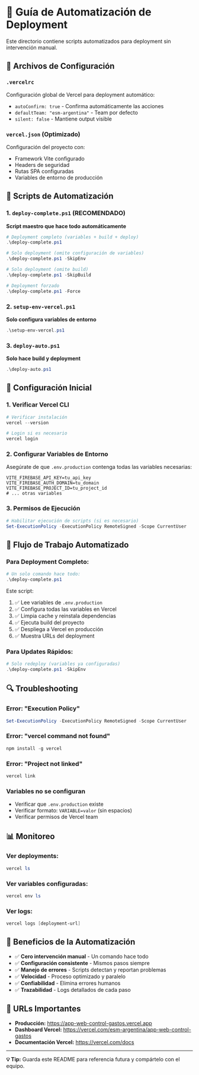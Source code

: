 # 🤖 Guía de Automatización de Deployment

Este directorio contiene scripts automatizados para deployment sin intervención manual.

## 📁 Archivos de Configuración

### `.vercelrc`
Configuración global de Vercel para deployment automático:
- `autoConfirm: true` - Confirma automáticamente las acciones
- `defaultTeam: "esm-argentina"` - Team por defecto
- `silent: false` - Mantiene output visible

### `vercel.json` (Optimizado)
Configuración del proyecto con:
- Framework Vite configurado
- Headers de seguridad
- Rutas SPA configuradas
- Variables de entorno de producción

## 🚀 Scripts de Automatización

### 1. `deploy-complete.ps1` (RECOMENDADO)
**Script maestro que hace todo automáticamente**

```powershell
# Deployment completo (variables + build + deploy)
.\deploy-complete.ps1

# Solo deployment (omite configuración de variables)
.\deploy-complete.ps1 -SkipEnv

# Solo deployment (omite build)
.\deploy-complete.ps1 -SkipBuild

# Deployment forzado
.\deploy-complete.ps1 -Force
```

### 2. `setup-env-vercel.ps1`
**Solo configura variables de entorno**

```powershell
.\setup-env-vercel.ps1
```

### 3. `deploy-auto.ps1`
**Solo hace build y deployment**

```powershell
.\deploy-auto.ps1
```

## 🔧 Configuración Inicial

### 1. Verificar Vercel CLI
```powershell
# Verificar instalación
vercel --version

# Login si es necesario
vercel login
```

### 2. Configurar Variables de Entorno
Asegúrate de que `.env.production` contenga todas las variables necesarias:

```env
VITE_FIREBASE_API_KEY=tu_api_key
VITE_FIREBASE_AUTH_DOMAIN=tu_domain
VITE_FIREBASE_PROJECT_ID=tu_project_id
# ... otras variables
```

### 3. Permisos de Ejecución
```powershell
# Habilitar ejecución de scripts (si es necesario)
Set-ExecutionPolicy -ExecutionPolicy RemoteSigned -Scope CurrentUser
```

## 🎯 Flujo de Trabajo Automatizado

### Para Deployment Completo:
```powershell
# Un solo comando hace todo:
.\deploy-complete.ps1
```

Este script:
1. ✅ Lee variables de `.env.production`
2. ✅ Configura todas las variables en Vercel
3. ✅ Limpia cache y reinstala dependencias
4. ✅ Ejecuta build del proyecto
5. ✅ Despliega a Vercel en producción
6. ✅ Muestra URLs del deployment

### Para Updates Rápidos:
```powershell
# Solo redeploy (variables ya configuradas)
.\deploy-complete.ps1 -SkipEnv
```

## 🔍 Troubleshooting

### Error: "Execution Policy"
```powershell
Set-ExecutionPolicy -ExecutionPolicy RemoteSigned -Scope CurrentUser
```

### Error: "vercel command not found"
```powershell
npm install -g vercel
```

### Error: "Project not linked"
```powershell
vercel link
```

### Variables no se configuran
- Verificar que `.env.production` existe
- Verificar formato: `VARIABLE=valor` (sin espacios)
- Verificar permisos de Vercel team

## 📊 Monitoreo

### Ver deployments:
```powershell
vercel ls
```

### Ver variables configuradas:
```powershell
vercel env ls
```

### Ver logs:
```powershell
vercel logs [deployment-url]
```

## 🎉 Beneficios de la Automatización

- ✅ **Cero intervención manual** - Un comando hace todo
- ✅ **Configuración consistente** - Mismos pasos siempre
- ✅ **Manejo de errores** - Scripts detectan y reportan problemas
- ✅ **Velocidad** - Proceso optimizado y paralelo
- ✅ **Confiabilidad** - Elimina errores humanos
- ✅ **Trazabilidad** - Logs detallados de cada paso

## 🔗 URLs Importantes

- **Producción:** https://app-web-control-gastos.vercel.app
- **Dashboard Vercel:** https://vercel.com/esm-argentina/app-web-control-gastos
- **Documentación Vercel:** https://vercel.com/docs

---

**💡 Tip:** Guarda este README para referencia futura y compártelo con el equipo.